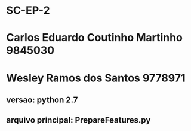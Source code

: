 # SC-EP-2
# Carlos Eduardo Coutinho Martinho  9845030
# Wesley Ramos dos Santos  9778971

## versao: python 2.7
## arquivo principal: PrepareFeatures.py
